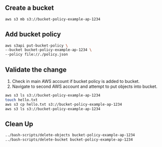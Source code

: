 ## Create a bucket

```sh
aws s3 mb s3://bucket-policy-example-ap-1234
```

## Add bucket policy

```sh
aws s3api put-bucket-policy \
--bucket bucket-policy-example-ap-1234 \
--policy file://./policy.json
```

## Validate the change

1. Check in main AWS account if bucket policy is added to bucket.
2. Navigate to second AWS account and attempt to put objects into bucket.

```sh
aws s3 ls s3://bucket-policy-example-ap-1234
touch hello.txt
aws s3 cp hello.txt s3://bucket-policy-example-ap-1234
aws s3 ls s3://bucket-policy-example-ap-1234
```

## Clean Up

```sh
../bash-scripts/delete-objects bucket-policy-example-ap-1234
../bash-scripts/delete-bucket bucket-policy-example-ap-1234
```
